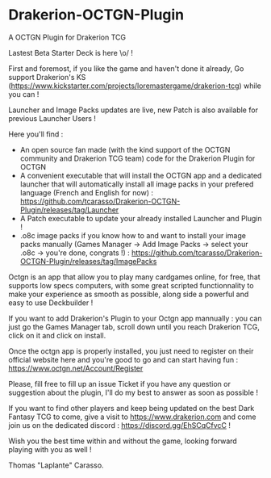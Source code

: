 # Drakerion-OCTGN-Plugin
A OCTGN Plugin for Drakerion TCG

Lastest Beta Starter Deck is here \o/ !

First and foremost, if you like the game and haven't done it already, Go support Drakerion's KS (https://www.kickstarter.com/projects/loremastergame/drakerion-tcg) while you can !

Launcher and Image Packs updates are live, new Patch is also available for previous Launcher Users !

Here you'll find :

- An open source fan made (with the kind support of the OCTGN community and Drakerion TCG team) code for the Drakerion Plugin for OCTGN
- A convenient executable that will install the OCTGN app and a dedicated launcher that will automatically install all image packs in your prefered language (French and English for now) : https://github.com/tcarasso/Drakerion-OCTGN-Plugin/releases/tag/Launcher
- A Patch executable to update your already installed Launcher and Plugin !
- .o8c image packs if you know how to and want to install your image packs manually (Games Manager -> Add Image Packs -> select your .o8c -> you're done, congrats !) : https://github.com/tcarasso/Drakerion-OCTGN-Plugin/releases/tag/ImagePacks

Octgn is an app that allow you to play many cardgames online, for free, that supports low specs computers, with some great scripted functionnality to make your experience as smooth as possible, along side a powerful and easy to use Deckbuilder !

If you want to add Drakerion's Plugin to your Octgn app mannually : you can just go the Games Manager tab, scroll down until you reach Drakerion TCG, click on it and click on install.

Once the octgn app is properly installed, you just need to register on their official website here and you're good to go and can start having fun : https://www.octgn.net/Account/Register

Please, fill free to fill up an issue Ticket if you have any question or suggestion about the plugin, I'll do my best to answer as soon as possible !

If you want to find other players and keep being updated on the best Dark Fantasy TCG to come, give a visit to https://www.drakerion.com and come join us on the dedicated discord : https://discord.gg/EhSCqCfvcC !

Wish you the best time within and without the game, looking forward playing with you as well !

Thomas "Laplante" Carasso.

